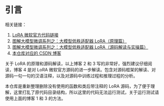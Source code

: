 # 引言

相关链接：
1. [LoRA 微软官方代码链接](https://github.com/microsoft/LoRA)
2. [图解大模型微调系列之：大模型低秩适配器 LoRA（原理篇）](https://zhuanlan.zhihu.com/p/646831196)
3. [图解大模型微调系列之：大模型低秩适配器 LoRA（源码解读与实操篇）](https://zhuanlan.zhihu.com/p/654897296)
4. [本仓库对应的 CSDN 博客](https://blog.csdn.net/BIT_Legend/article/details/139121023?csdn_share_tail=%7B%22type%22%3A%22blog%22%2C%22rType%22%3A%22article%22%2C%22rId%22%3A%22139121023%22%2C%22source%22%3A%22BIT_Legend%22%7D)
   
关于 LoRA 的原理和源码解读，以上博客 2 和 3 写的非常好，强烈建议仔细阅读，博客 4 是对 LoRA 微软官方源码的进一步解读。包含对源码框架的解读、对源码一句一句的汉语注释，以及对源码中训练过程和推理过程的分析。

本仓库是重新整理删除没有使用的函数和类后带注释的 LoRA 源码，为了便于理解，这里打乱了原代码目录结构，所以这里的代码无法运行测试，关于运行测试请使用上面的博客 1 和 3 的方法。
